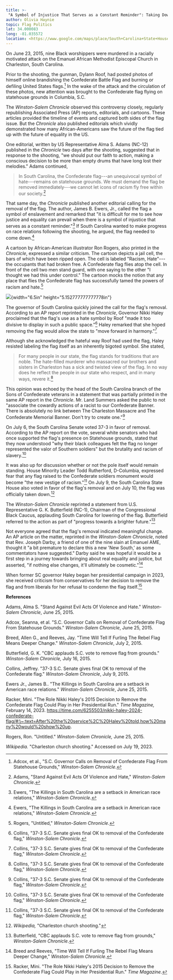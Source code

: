 ```yaml
---
title: >-
 "A Symbol of Injustice That Serves as a Constant Reminder": Taking Down the Confederate Flag at the S.C. Statehouse
author: Olivia Haynie
topic: Flag Politics
lat: 34.000083
long: -81.035572
location: <https://www.google.com/maps/place/South+Carolina+State+House/@34.000083,-81.035572,17z/data=!3m1!4b1!4m6!3m5!1s0x88f8bb2bb5e98ccf:0x8b17d245b7ef8700!8m2!3d34.0000786!4d-81.0329971!16zL20vMDlwd2R5?entry=ttu>
---
```

On June 23, 2015, nine Black worshippers were murdered in a racially
motivated attack on the Emanuel African Methodist Episcopal Church in
Charleston, South Carolina.

Prior to the shooting, the gunman, Dylann Roof, had posted photos of
himself online brandishing the Confederate Battle Flag and burning or
defiling United States flags.[^1] In the wake of the attack and the
circulation of these photos, new attention was brought to the
Confederate flag flying on statehouse grounds in Columbia, S.C.

The *Winston-Salem Chronicle* observed this controversy closely,
regularly republishing Associated Press (AP) reports, editorials, and
cartoons. These articles provided the timeline of events and captured
both sides of the flag issue. But the *Chronicle* also published
editorials which vividly demonstrated how many African-Americans saw the
future of the flag tied up with the future of equality in the US.

One editorial, written by US Representative Alma S. Adams (NC-12)
published in the *Chronicle* two days after the shooting, suggested that
in response to the shooting, "we should put our faith to action, making
a conscious decision to be more than empty drums that have long lost
their melodies." Adams continued,

> In South Carolina, the Confederate flag---an unequivocal symbol of
> hate---remains on statehouse grounds. We must demand the flag be
> removed immediately---we cannot let icons of racism fly free within
> our society.[^2]

That same day, the *Chronicle* published another editorial calling for
the removal of the flag. The author, James B. Ewers, Jr., called the
flag a symbol of enslavement and remarked that "it is difficult for me
to see how justice and equality can prevail when there is a symbol of
injustice that serves as a constant reminder."[^3] If South Carolina
wanted to make progress on race relations following the shooting, he
argued, the flag needed to come down.[^4]

A cartoon by African-American illustrator Ron Rogers, also printed in
the *Chronicle*, expressed a similar criticism. The cartoon depicts a
jail cell, the bars of which have been ripped open. The cell is labeled
"Racism, Hate"---the occupants that had broken free. A Confederate flag
flies atop the cell. In front of the cell two men stand guard, with one
saying to the other "I thought we had this under control." The cartoon
mocks the notion that any place that flies the Confederate flag has
successfully tamed the powers of racism and hate.[^5]

![](media/image1.jpg){width="6.5in" height="5.152777777777778in"}

The governor of South Carolina quickly joined the call for the flag's
removal. According to an AP report reprinted in the *Chronicle*,
Governor Nikki Haley proclaimed that the flag's use as a hate symbol by
Roof "made it too divisive to display in such a public space."[^6] Haley
remarked that she hoped removing the flag would allow the state to "move
forward in harmony."[^7]

Although she acknowledged the hateful way Roof had used the flag, Haley
resisted labeling the flag itself as an inherently bigoted symbol. She
stated,

> For many people in our state, the flag stands for traditions that are
> noble. The hate-filled murderer who massacred our brothers and sisters
> in Charleston has a sick and twisted view of the flag. In no way does
> he reflect the people in our state who respect, and in many ways,
> revere it.[^8]

This opinion was echoed by the head of the South Carolina branch of the
Sons of Confederate veterans in a statement that was partially printed
in the same AP report in the *Chronicle*. Mr. Land Summers asked the
public to not "associate the cowardly actions of a racist to our
Confederate Banner. There is absolutely no link between The Charleston
Massacre and The Confederate Memorial Banner. Don't try to create
one."[^9]

On July 6, the South Carolina Senate voted 37-3 in favor of removal.
According to the AP report on the vote, several white senators who had
once supported the flag's presence on Statehouse grounds, stated that
they now understood "why their black colleagues felt the flag no longer
represented the valor of Southern soldiers" but the brutality and racism
of slavery.[^10]

It was also up for discussion whether or not the pole itself would
remain standing. House Minority Leader Todd Rutherford, D-Columbia,
expressed fear that any flag raised to the Confederate soldiers monument
would become "the new vestige of racism."[^11] On July 9, the South
Carolina State House also voted in favor of the flag's removal and on
July 10, the flag was officially taken down.[^12]

The *Winston-Salem Chronicle* reprinted a statement from U.S.
Representative G. K. Butterfield (NC-1), Chairman of the Congressional
Black Caucus, applauding South Carolina for lowering of the flag.
Butterfield referred to the action as part of "progress towards a
brighter future."[^13]

Not everyone agreed that the flag's removal indicated meaningful change.
An AP article on the matter, reprinted in the *Winston-Salem Chronicle*,
noted that Rev. Joseph Darby, a friend of one of the nine slain at
Emanuel AME, thought it "a bit premature to declare this a new 'New
South,' as some commentators have suggested." Darby said he was hopeful
it would be a first step in a journey towards bringing about real
equality and justice, but asserted, "if nothing else changes, it'll
ultimately be cosmetic."[^14]

When former SC governor Haley began her presidential campaign in 2023,
she received criticism from conservatives for her decision to remove the
flag and from liberals for her refusal to condemn the flag itself.[^15]

**References**

Adams, Alma S. "Stand Against Evil Acts Of Violence and Hate."
*Winston-Salem Chronicle*, June 25, 2015.

Adcox, Seanna, et al. "S.C. Governor Calls on Removal of Confederate
Flag From Statehouse Grounds." *Winston-Salem Chronicle*, June 25, 2015.

Breed, Allen G., and Reeves, Jay. "Time Will Tell If Furling The Rebel
Flag Means Deeper Change." *Winston-Salem Chronicle*, July 2, 2015.

Butterfield, G. K. "CBC applauds S.C. vote to remove flag from grounds."
*Winston-Salem Chronicle,* July 16, 2015.

Collins, Jeffrey. "37-3 S.C. Senate gives final OK to removal of the
Confederate flag." *Winston-Salem Chronicle*, July 9, 2015.

Ewers Jr., James B.. "The Killings in South Carolina are a setback in
American race relations." *Winston-Salem Chronicle*, June 25, 2015.

Racker, Mini. "The Role Nikki Haley\'s 2015 Decision to Remove the
Confederate Flag Could Play in Her Presidential Run." *Time Magazine,*
February 14, 2023.
https://time.com/6255503/nikki-haley-2024-confederate-flag/#:\~:text=After%20the%20service%2C%20Haley%20told,how%20many%20would%20show%20up.

Rogers, Ron. "Untitled." *Winston-Salem Chronicle,* June 25, 2015.

*Wikipedia.* "Charleston church shooting." Accessed on July 19, 2023.

[^1]: Adcox, et al., "S.C. Governor Calls on Removal of Confederate Flag
    From Statehouse Grounds," *Winston-Salem Chronicle*.

[^2]: Adams, "Stand Against Evil Acts Of Violence and Hate,"
    *Winston-Salem Chronicle*.

[^3]: Ewers, "The Killings in South Carolina are a setback in American
    race relations," *Winston-Salem Chronicle*.

[^4]: Ewers, "The Killings in South Carolina are a setback in American
    race relations," *Winston-Salem Chronicle*.

[^5]: Rogers, "Untitled," *Winston-Salem Chronicle*.

[^6]: Collins, "37-3 S.C. Senate gives final OK to removal of the
    Confederate flag," *Winston-Salem Chronicle*.

[^7]: Collins, "37-3 S.C. Senate gives final OK to removal of the
    Confederate flag," *Winston-Salem Chronicle*.

[^8]: Collins, "37-3 S.C. Senate gives final OK to removal of the
    Confederate flag," *Winston-Salem Chronicle*.

[^9]: Collins, "37-3 S.C. Senate gives final OK to removal of the
    Confederate flag," *Winston-Salem Chronicle*.

[^10]: Collins, "37-3 S.C. Senate gives final OK to removal of the
    Confederate flag," *Winston-Salem Chronicle*.

[^11]: Collins, "37-3 S.C. Senate gives final OK to removal of the
    Confederate flag," *Winston-Salem Chronicle*.

[^12]: *Wikipedia,* "Charleston church shooting."

[^13]: Butterfield, "CBC applauds S.C. vote to remove flag from
    grounds," *Winston-Salem Chronicle*.

[^14]: Breed and Reeves, "Time Will Tell If Furling The Rebel Flag Means
    Deeper Change," *Winston-Salem Chronicle*.

[^15]: Racker, Mini. "The Role Nikki Haley\'s 2015 Decision to Remove
    the Confederate Flag Could Play in Her Presidential Run." *Time
    Magazine.*

